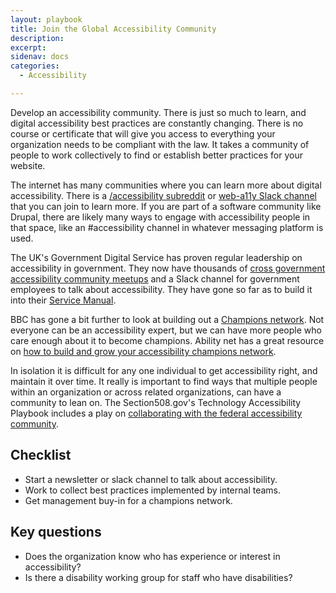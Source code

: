 ```yaml
---
layout: playbook
title: Join the Global Accessibility Community
description: 
excerpt: 
sidenav: docs
categories:
  - Accessibility

---
```


Develop an accessibility community. There is just so much to learn, and digital accessibility best practices are constantly changing. There is no course or certificate that will give you access to everything your organization needs to be compliant with the law. It takes a community of people to work collectively to find or establish better practices for your website.

The internet has many communities where you can learn more about digital accessibility. There is a [/accessibility subreddit](https://www.reddit.com/r/accessibility/) or [web-a11y Slack channel](https://www.tpgi.com/anybody-can-be-an-a11y-slacker/) that you can join to learn more. If you are part of a software community like Drupal, there are likely many ways to engage with accessibility people in that space, like an #accessibility channel in whatever messaging platform is used.

The UK's Government Digital Service has proven regular leadership on accessibility in government. They now have thousands of [cross government accessibility community meetups](https://accessibility.blog.gov.uk/2021/01/21/november-cross-government-accessibility-community-meetup/) and a Slack channel for government employees to talk about accessibility. They have gone so far as to build it into their [Service Manual](https://www.gov.uk/service-manual/communities/accessibility-community).

BBC has gone a bit further to look at building out a [Champions network](https://www.bbc.co.uk/accessibility/forproducts/champions/). Not everyone can be an accessibility expert, but we can have more people who care enough about it to become champions. Ability net has a great resource on [how to build and grow your accessibility champions network](https://abilitynet.org.uk/news-blogs/how-build-and-grow-your-accessibility-champions-network).

In isolation it is difficult for any one individual to get accessibility right, and maintain it over time. It really is important to find ways that multiple people within an organization or across related organizations, can have a community to lean on. The Section508.gov's Technology Accessibility Playbook includes a play on [collaborating with the federal accessibility community](https://section508.gov/tools/playbooks/technology-accessibility-playbook-intro/play06).

## Checklist

* Start a newsletter or slack channel to talk about accessibility.
* Work to collect best practices implemented by internal teams.
* Get management buy-in for a champions network.

## Key questions

* Does the organization know who has experience or interest in accessibility?
* Is there a disability working group for staff who have disabilities?

